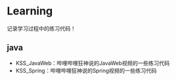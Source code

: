 # Learning
记录学习过程中的练习代码！
## java
- KSS_JavaWeb：哔哩哔哩狂神说的JavaWeb视频的一些练习代码
- KSS_Spring：哔哩哔哩狂神说的Spring视频的一些练习代码
